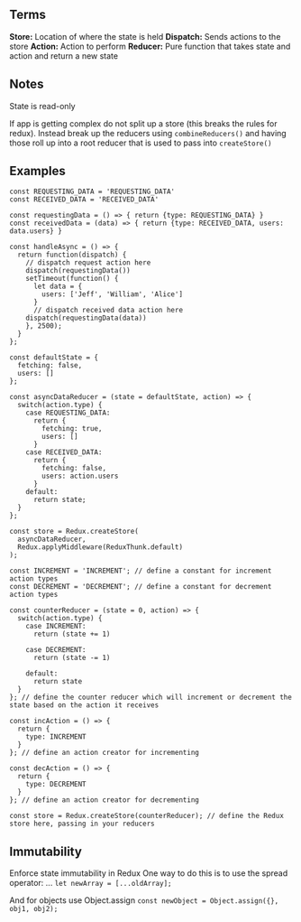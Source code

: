 ## Terms
**Store:** Location of where the state is held
**Dispatch:** Sends actions to the store
**Action:** Action to perform
**Reducer:** Pure function that takes state and action and return a new state

## Notes
State is read-only

If app is getting complex do not split up a store (this breaks the rules for redux). Instead break up the reducers using `combineReducers()` and having those roll up into a root reducer that is used to pass into `createStore()`

## Examples
```
const REQUESTING_DATA = 'REQUESTING_DATA'
const RECEIVED_DATA = 'RECEIVED_DATA'

const requestingData = () => { return {type: REQUESTING_DATA} }
const receivedData = (data) => { return {type: RECEIVED_DATA, users: data.users} }

const handleAsync = () => {
  return function(dispatch) {
    // dispatch request action here
    dispatch(requestingData())
    setTimeout(function() {
      let data = {
        users: ['Jeff', 'William', 'Alice']
      }
      // dispatch received data action here
    dispatch(requestingData(data))
    }, 2500);
  }
};

const defaultState = {
  fetching: false,
  users: []
};

const asyncDataReducer = (state = defaultState, action) => {
  switch(action.type) {
    case REQUESTING_DATA:
      return {
        fetching: true,
        users: []
      }
    case RECEIVED_DATA:
      return {
        fetching: false,
        users: action.users
      }
    default:
      return state;
  }
};

const store = Redux.createStore(
  asyncDataReducer,
  Redux.applyMiddleware(ReduxThunk.default)
);
```
```
const INCREMENT = 'INCREMENT'; // define a constant for increment action types
const DECREMENT = 'DECREMENT'; // define a constant for decrement action types

const counterReducer = (state = 0, action) => {
  switch(action.type) {
    case INCREMENT:
      return (state += 1)

    case DECREMENT:
      return (state -= 1)
      
    default:
      return state
  }
}; // define the counter reducer which will increment or decrement the state based on the action it receives

const incAction = () => {
  return {
    type: INCREMENT
  }
}; // define an action creator for incrementing

const decAction = () => {
  return {
    type: DECREMENT
  }
}; // define an action creator for decrementing

const store = Redux.createStore(counterReducer); // define the Redux store here, passing in your reducers
```

## Immutability
Enforce state immutability in Redux
One way to do this is to use the spread operator: ...
`let newArray = [...oldArray];`

And for objects use Object.assign
`const newObject = Object.assign({}, obj1, obj2);`